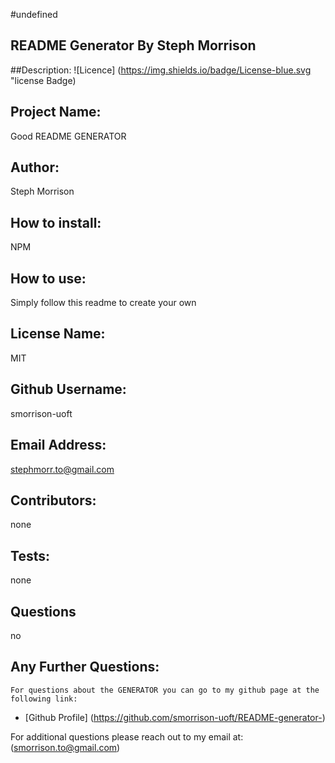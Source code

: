 #undefined
## README Generator By Steph Morrison

##Description:
![Licence] (https://img.shields.io/badge/License-blue.svg "license Badge)

## Project Name:
  Good README GENERATOR

## Author:
Steph Morrison

## How to install:  
NPM  

## How to use:
Simply follow this readme to create your own

## License Name: 
MIT

## Github Username:
smorrison-uoft

## Email Address:  
stephmorr.to@gmail.com

## Contributors: 
none

## Tests: 
none

## Questions
 no

## Any Further Questions:
    For questions about the GENERATOR you can go to my github page at the following link:
  
  - [Github Profile] (https://github.com/smorrison-uoft/README-generator-)

For additional questions please reach out to my email at: (smorrison.to@gmail.com)

